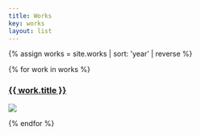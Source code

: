 ```yaml
---
title: Works
key: works
layout: list
---
```



{% assign works = site.works | sort: 'year' | reverse %}

{% for work in works %}

<section class="container py-3">
    <article>
        <h3 class="display-5 py-2"><a href="{{ work.url }}">{{ work.title }}</a></h3>
        <img src="{{ work.main_image }}" class="w-100">
    </article>
<section>

{% endfor %}
